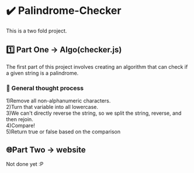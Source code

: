 # ✔️ Palindrome-Checker
This is a two fold project.

## 1️⃣ Part One -> Algo(checker.js)
The first part of this project involves creating an algorithm that can check if a given string is a palindrome.

### 💭 General thought process
1)Remove all non-alphanumeric characters.<br>
2)Turn that variable into all lowercase.<br>
3)We can't directly reverse the string, so we split the string, reverse, and then rejoin.<br>
4)Compare!<br>
5)Return true or false based on the comparison <br>

## 🌐Part Two -> website
Not done yet :P